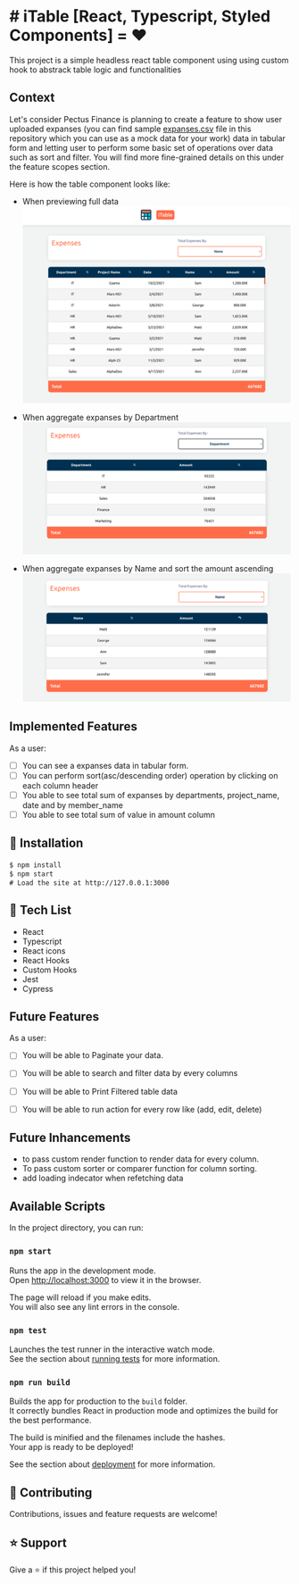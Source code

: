 # # iTable [React, Typescript, Styled Components] = ❤️

This project is a simple headless react table component using using custom hook to abstrack table logic and functionalities

## Context

Let's consider Pectus Finance is planning to create a feature to show user uploaded expanses (you can find sample [expanses.csv](https://github.com/Pectus-Finance/hiring-exercises/blob/master/frontend/expanses.csv) file in this repository which you can use as a mock data for your work) data in tabular form and letting user to perform some basic set of operations over data such as sort and filter. You will find more fine-grained details on this under the feature scopes section.

Here is how the table component looks like:


- When previewing full data
![image](./src//assets/full-data.png)

- When aggregate expanses by Department
![image](./src//assets/by-department.png)

- When aggregate expanses by Name and sort the amount ascending
![image](./src//assets/by-name.png)

## Implemented Features

As a user:

- [ ] You can see a expanses data in tabular form.
- [ ] You can perform sort(asc/descending order) operation by clicking on each column header
- [ ] You able to see total sum of expanses by departments, project_name, date and by member_name
- [ ] You able to see total sum of value in amount column

## 📖 Installation

```shell
$ npm install
$ npm start
# Load the site at http://127.0.0.1:3000
```

## 📖 Tech List

- React
- Typescript
- React icons
- React Hooks
- Custom Hooks
- Jest
- Cypress

## Future Features

As a user:

- [ ] You will be able to Paginate your data.
- [ ] You will be able to search and filter data by every columns
- [ ] You will be able to Print Filtered table data
- [ ] You will be able to run action for every row like (add, edit, delete)


## Future Inhancements

-  to pass custom render function to render data for every column.
-  To pass custom sorter or comparer function for column sorting.
-  add loading indecator when refetching data

## Available Scripts

In the project directory, you can run:

### `npm start`

Runs the app in the development mode.\
Open [http://localhost:3000](http://localhost:3000) to view it in the browser.

The page will reload if you make edits.\
You will also see any lint errors in the console.

### `npm test`

Launches the test runner in the interactive watch mode.\
See the section about [running tests](https://facebook.github.io/create-react-app/docs/running-tests) for more information.

### `npm run build`

Builds the app for production to the `build` folder.\
It correctly bundles React in production mode and optimizes the build for the best performance.

The build is minified and the filenames include the hashes.\
Your app is ready to be deployed!

See the section about [deployment](https://facebook.github.io/create-react-app/docs/deployment) for more information.

## 🤝 Contributing

Contributions, issues and feature requests are welcome!

## ⭐️ Support

Give a ⭐️ if this project helped you!
